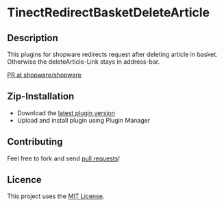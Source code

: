 # TinectRedirectBasketDeleteArticle

## Description

This plugins for shopware redirects request after deleting article in basket. Otherwise the deleteArticle-Link stays in address-bar.

[PR at shopware/shopware](https://github.com/shopware/shopware/pull/1706)

## Zip-Installation

* Download the [latest plugin version](https://github.com/tinect/TinectRedirectBasketDeleteArticle/releases/latest/)
* Upload and install plugin using Plugin Manager

## Contributing

Feel free to fork and send [pull requests](https://github.com/tinect/TinectRedirectBasketDeleteArticle)!


## Licence

This project uses the [MIT License](LICENCE.md).
